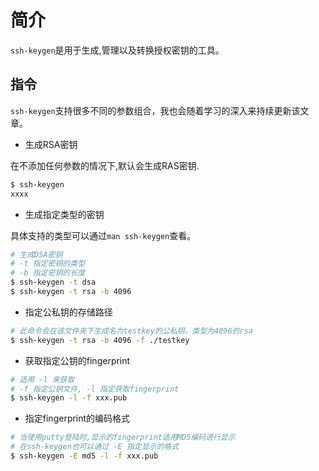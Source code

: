 # 简介

`ssh-keygen`是用于生成,管理以及转换授权密钥的工具。


## 指令

`ssh-keygen`支持很多不同的参数组合，我也会随着学习的深入来持续更新该文章。

* 生成RSA密钥

在不添加任何参数的情况下,默认会生成RAS密钥.

```sh
$ ssh-keygen
xxxx
```

* 生成指定类型的密钥

具体支持的类型可以通过`man ssh-keygen`查看。

```sh
# 生成DSA密钥
# -t 指定密钥的类型
# -b 指定密钥的长度
$ ssh-keygen -t dsa
$ ssh-keygen -t rsa -b 4096
```
* 指定公私钥的存储路径

```sh
# 此命令会在该文件夹下生成名为testkey的公私钥，类型为4096的rsa
$ ssh-keygen -t rsa -b 4096 -f ./testkey
```

* 获取指定公钥的fingerprint

```sh
# 适用 -l 来获取
# -f 指定公钥文件, -l 指定获取fingerprint
$ ssh-keygen -l -f xxx.pub
```

* 指定fingerprint的编码格式

```sh
# 当使用putty登陆时,显示的fingerprint适用MD5编码进行显示
# 在ssh-keygen也可以通过 -E 指定显示的格式
$ ssh-keygen -E md5 -l -f xxx.pub
```
